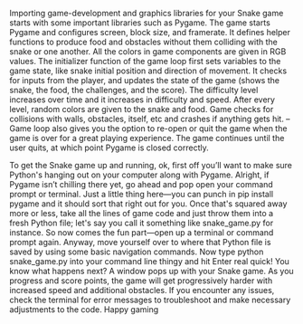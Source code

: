Importing game-development and graphics libraries for your Snake game starts with some important libraries such as Pygame. The game starts Pygame and configures screen, block size, and framerate. It defines helper functions to produce food and obstacles without them colliding with the snake or one another. All the colors in game components are given in RGB values. The initializer function of the game loop first sets variables to the game state, like snake initial position and direction of movement. It checks for inputs from the player, and updates the state of the game (shows the snake, the food, the challenges, and the score). The difficulty level increases over time and it increases in difficulty and speed. After every level, random colors are given to the snake and food. Game checks for collisions with walls, obstacles, itself, etc and crashes if anything gets hit. – Game loop also gives you the option to re-open or quit the game when the game is over for a great playing experience. The game continues until the user quits, at which point Pygame is closed correctly.

To get the Snake game up and running, ok, first off you’ll want to make sure Python's hanging out on your computer along with Pygame. Alright, if Pygame isn’t chilling there yet, go ahead and pop open your command prompt or terminal. Just a little thing here—you can punch in pip install pygame and it should sort that right out for you. Once that's squared away more or less, take all the lines of game code and just throw them into a fresh Python file; let's say you call it something like snake_game.py for instance. So now comes the fun part—open up a terminal or command prompt again. Anyway, move yourself over to where that Python file is saved by using some basic navigation commands. Now type python snake_game.py into your command line thingy and hit Enter real quick! You know what happens next? A window pops up with your Snake game. As you progress and score points, the game will get progressively harder with increased speed and additional obstacles. If you encounter any issues, check the terminal for error messages to troubleshoot and make necessary adjustments to the code. Happy gaming
